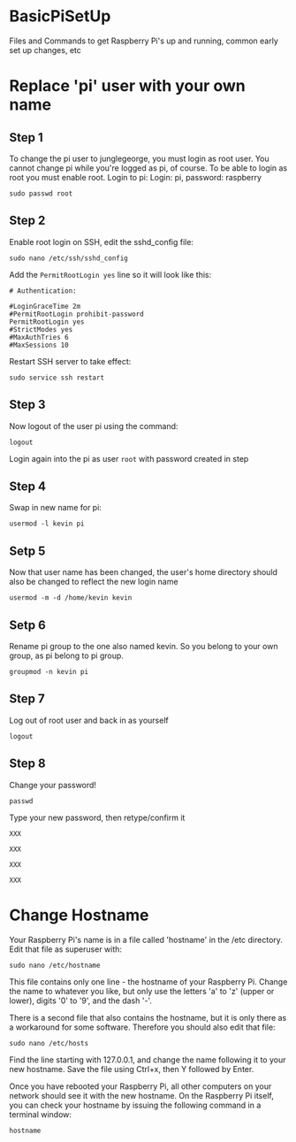 # BasicPiSetUp
Files and Commands to get Raspberry Pi's up and running, common early set up changes, etc


# Replace 'pi' user with your own name



## Step 1

To change the pi user to junglegeorge, you must login as root user. You cannot change pi while you're logged as pi, of course. To be able to login as root you must enable root.
Login to pi: Login: pi, password: raspberry

```
sudo passwd root
```

## Step 2

Enable root login on SSH, edit the sshd_config file:

```
sudo nano /etc/ssh/sshd_config
```


Add the `PermitRootLogin yes` line so it will look like this:

```
# Authentication:

#LoginGraceTime 2m
#PermitRootLogin prohibit-password
PermitRootLogin yes
#StrictModes yes
#MaxAuthTries 6
#MaxSessions 10
```

Restart SSH server to take effect:

```
sudo service ssh restart
```

## Step 3

Now logout of the user pi using the command:

```
logout
```

Login again into the pi as user `root` with password created in step



## Step 4

Swap in new name for pi: 

```
usermod -l kevin pi
```


## Setp 5

Now that user name has been changed, the user's home directory should also be changed to reflect the new login name


```
usermod -m -d /home/kevin kevin
```

## Setp 6

Rename pi group to the one also named kevin. So you belong to your own group, as pi belong to pi group.


```
groupmod -n kevin pi
```


## Step 7 

Log out of root user and back in as yourself

```
logout
```

## Step 8

Change your password!

```
passwd
```

Type your new password, then retype/confirm it

```
XXX
```


```
XXX
```


```
XXX
```


```
XXX
```












# Change Hostname
Your Raspberry Pi's name is in a file called 'hostname' in the /etc directory.  Edit that file as superuser with:

`sudo nano /etc/hostname`

This file contains only one line - the hostname of your Raspberry Pi.  Change the name to whatever you like, but only use the letters 'a' to 'z' (upper or lower), digits '0' to '9', and the dash '-'.

There is a second file that also contains the hostname, but it is only there as a workaround for some software.  Therefore you should also edit that file:

`sudo nano /etc/hosts`

Find the line starting with 127.0.0.1, and change the name following it to your new hostname.  Save the file using Ctrl+x, then Y followed by Enter.

Once you have rebooted your Raspberry Pi, all other computers on your network should see it with the new hostname.  On the Raspberry Pi itself, you can check your hostname by issuing the following command in a terminal window:

`hostname`

